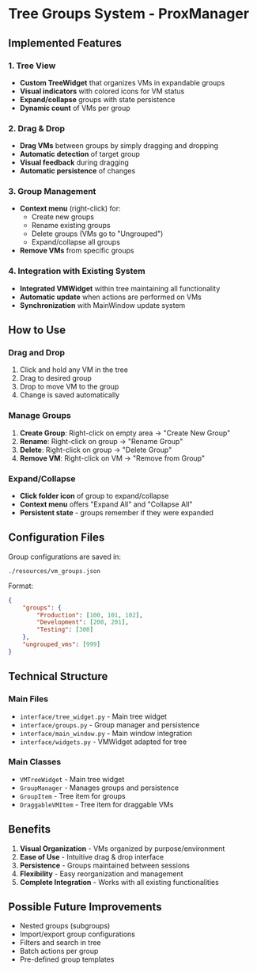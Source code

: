 # Tree Groups System - ProxManager

## Implemented Features

### 1. Tree View
- **Custom TreeWidget** that organizes VMs in expandable groups
- **Visual indicators** with colored icons for VM status
- **Expand/collapse** groups with state persistence
- **Dynamic count** of VMs per group

### 2. Drag & Drop
- **Drag VMs** between groups by simply dragging and dropping
- **Automatic detection** of target group
- **Visual feedback** during dragging
- **Automatic persistence** of changes

### 3. Group Management
- **Context menu** (right-click) for:
  - Create new groups
  - Rename existing groups
  - Delete groups (VMs go to "Ungrouped")
  - Expand/collapse all groups
- **Remove VMs** from specific groups

### 4. Integration with Existing System
- **Integrated VMWidget** within tree maintaining all functionality
- **Automatic update** when actions are performed on VMs
- **Synchronization** with MainWindow update system

## How to Use

### Drag and Drop
1. Click and hold any VM in the tree
2. Drag to desired group
3. Drop to move VM to the group
4. Change is saved automatically

### Manage Groups
1. **Create Group**: Right-click on empty area → "Create New Group"
2. **Rename**: Right-click on group → "Rename Group"  
3. **Delete**: Right-click on group → "Delete Group"
4. **Remove VM**: Right-click on VM → "Remove from Group"

### Expand/Collapse
- **Click folder icon** of group to expand/collapse
- **Context menu** offers "Expand All" and "Collapse All"
- **Persistent state** - groups remember if they were expanded

## Configuration Files

Group configurations are saved in:
```
./resources/vm_groups.json
```

Format:
```json
{
    "groups": {
        "Production": [100, 101, 102],
        "Development": [200, 201],
        "Testing": [300]
    },
    "ungrouped_vms": [999]
}
```

## Technical Structure

### Main Files
- `interface/tree_widget.py` - Main tree widget
- `interface/groups.py` - Group manager and persistence
- `interface/main_window.py` - Main window integration
- `interface/widgets.py` - VMWidget adapted for tree

### Main Classes
- `VMTreeWidget` - Main tree widget
- `GroupManager` - Manages groups and persistence
- `GroupItem` - Tree item for groups
- `DraggableVMItem` - Tree item for draggable VMs

## Benefits

1. **Visual Organization** - VMs organized by purpose/environment
2. **Ease of Use** - Intuitive drag & drop interface
3. **Persistence** - Groups maintained between sessions
4. **Flexibility** - Easy reorganization and management
5. **Complete Integration** - Works with all existing functionalities

## Possible Future Improvements

- Nested groups (subgroups)
- Import/export group configurations
- Filters and search in tree
- Batch actions per group
- Pre-defined group templates